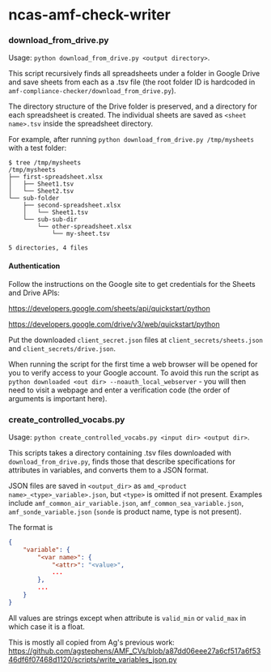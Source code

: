 # ncas-amf-check-writer

### download_from_drive.py ###

Usage: `python download_from_drive.py <output directory>`.

This script recursively finds all spreadsheets under a folder in Google Drive
and save sheets from each as a .tsv file (the root folder ID is hardcoded in
`amf-compliance-checker/download_from_drive.py`).

The directory structure of the Drive folder is preserved, and a directory for
each spreadsheet is created. The individual sheets are saved as
`<sheet name>.tsv` inside the spreadsheet directory.

For example, after running `python download_from_drive.py /tmp/mysheets` with
a test folder:

```
$ tree /tmp/mysheets
/tmp/mysheets
├── first-spreadsheet.xlsx
│   ├── Sheet1.tsv
│   └── Sheet2.tsv
└── sub-folder
    ├── second-spreadsheet.xlsx
    │   └── Sheet1.tsv
    └── sub-sub-dir
        └── other-spreadsheet.xlsx
            └── my-sheet.tsv

5 directories, 4 files
```

#### Authentication ####

Follow the instructions on the Google site to get credentials for the Sheets
and Drive APIs:

https://developers.google.com/sheets/api/quickstart/python

https://developers.google.com/drive/v3/web/quickstart/python

Put the downloaded `client_secret.json` files at `client_secrets/sheets.json`
and `client_secrets/drive.json`.

When running the script for the first time a web browser will be opened for you
to verify access to your Google account. To avoid this run the script as
`python downloaded <out dir> --noauth_local_webserver` - you will then need to
visit a webpage and enter a verification code (the order of arguments is
important here).

### create_controlled_vocabs.py ###

Usage: `python create_controlled_vocabs.py <input dir> <output dir>`.

This scripts takes a directory containing .tsv files downloaded with
`download_from_drive.py`, finds those that describe specifications for
attributes in variables, and converts them to a JSON format.

JSON files are saved in `<output_dir>` as `amd_<product name>_<type>_variable>.json`,
but `<type>` is omitted if not present. Examples include `amf_common_air_variable.json`,
`amf_common_sea_variable.json`, `amf_sonde_variable.json` (`sonde` is product name, type is
not present).

The format is

```json
{
    "variable": {
        "<var name>": {
            "<attr>": "<value>",
            ...
        },
        ...
    }
}
```

All values are strings except when attribute is `valid_min` or `valid_max` in
which case it is a float.

This is mostly all copied from Ag's previous work:
https://github.com/agstephens/AMF_CVs/blob/a87dd06eee27a6cf517a6f5346df6f07468d1120/scripts/write_variables_json.py
